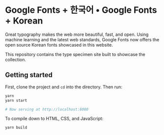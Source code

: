 # Google Fonts + 한국어 • Google Fonts + Korean
 
Great typography makes the web more beautiful, fast, and open. Using machine learning and the latest web standards, Google Fonts now offers the open source Korean fonts showcased in this website.

This repository contains the type specimen site built to showcase the collection.

## Getting started

First, clone the project and `cd` into the directory. Then run:

```sh
yarn
yarn start

# Now serving at http://localhost:8080
```

To compile down to HTML, CSS, and JavaScript:

```sh
yarn build
```